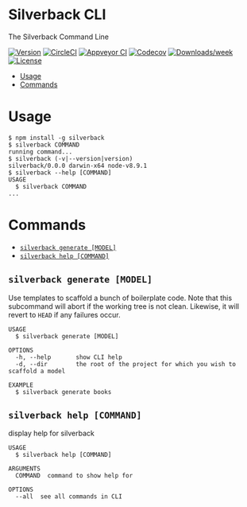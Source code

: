 Silverback CLI
==========

The Silverback Command Line

[![Version](https://img.shields.io/npm/v/silverback.svg)](https://npmjs.org/package/silverback)
[![CircleCI](https://circleci.com/gh/icapps/nodejs-silverback-cli/tree/master.svg?style=shield)](https://circleci.com/gh/icapps/nodejs-silverback-cli/tree/master)
[![Appveyor CI](https://ci.appveyor.com/api/projects/status/github/icapps/nodejs-silverback-cli?branch=master&svg=true)](https://ci.appveyor.com/project/icapps/nodejs-silverback-cli/branch/master)
[![Codecov](https://codecov.io/gh/icapps/nodejs-silverback-cli/branch/master/graph/badge.svg)](https://codecov.io/gh/icapps/nodejs-silverback-cli)
[![Downloads/week](https://img.shields.io/npm/dw/silverback.svg)](https://npmjs.org/package/silverback)
[![License](https://img.shields.io/npm/l/silverback.svg)](https://github.com/icapps/nodejs-silverback-cli/blob/master/package.json)

<!-- toc -->
* [Usage](#usage)
* [Commands](#commands)
<!-- tocstop -->
# Usage
<!-- usage -->
```sh-session
$ npm install -g silverback
$ silverback COMMAND
running command...
$ silverback (-v|--version|version)
silverback/0.0.0 darwin-x64 node-v8.9.1
$ silverback --help [COMMAND]
USAGE
  $ silverback COMMAND
...
```
<!-- usagestop -->
# Commands
<!-- commands -->
* [`silverback generate [MODEL]`](#silverback-generate-model)
* [`silverback help [COMMAND]`](#silverback-help-command)

## `silverback generate [MODEL]`

Use templates to scaffold a bunch of boilerplate code.
Note that this subcommand will abort if the working tree is not clean. Likewise, it will revert to `HEAD` if any failures occur.

```
USAGE
  $ silverback generate [MODEL]

OPTIONS
  -h, --help       show CLI help
  -d, --dir        the root of the project for which you wish to scaffold a model

EXAMPLE
  $ silverback generate books
```

## `silverback help [COMMAND]`

display help for silverback

```
USAGE
  $ silverback help [COMMAND]

ARGUMENTS
  COMMAND  command to show help for

OPTIONS
  --all  see all commands in CLI
```

<!-- commandsstop -->
